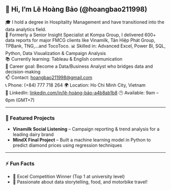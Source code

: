 ## 👋 Hi, I’m Lê Hoàng Bảo (@hoangbao211998)

🎓 I hold a degree in Hospitality Management and have transitioned into the data analytics field.  
💼 Formerly a Senior Insight Specialist at Kompa Group, I delivered 600+ data reports for major FMCG clients like Vinamilk, Tân Hiệp Phát Group, TPBank, TNG,...and TocoToco.
📊 Skilled in: Advanced Excel, Power BI, SQL, Python, Data Visualization & Campaign Analysis  
📚 Currently learning: Tableau & English communication  
🎯 Career goal: Become a Data/Business Analyst who bridges data and decision-making  
📫 Contact: hoangbao211998@gmail.com  
📞 Phone: (+84) 777 718 264
🌍 Location: Ho Chi Minh City, Vietnam  
🔗 LinkedIn: [linkedin.com/in/lê-hoàng-bảo-a4b8ab1b8](https://www.linkedin.com/in/lê-hoàng-bảo-a4b8ab1b8/)
🕐 Available: 9am – 6pm (GMT+7)

---

### 📌 Featured Projects  
- **Vinamilk Social Listening** – Campaign reporting & trend analysis for a leading dairy brand  
- **MindX Final Project** – Built a machine learning model in Python to predict diamond prices using regression techniques

---

### ⚡ Fun Facts
- 🥇 Excel Competition Winner (Top 1 at university level)  
- 🚀 Passionate about data storytelling, food, and motorbike travel!
